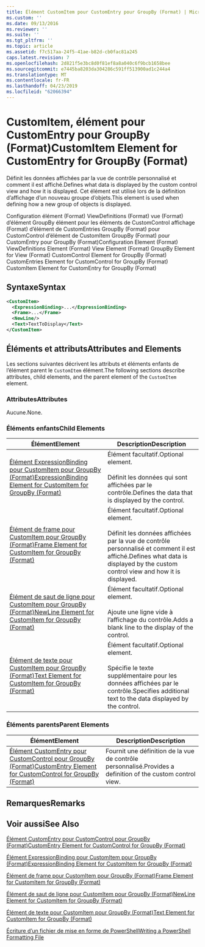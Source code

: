 ```yaml
---
title: Élément CustomItem pour CustomEntry pour GroupBy (Format) | Microsoft Docs
ms.custom: ''
ms.date: 09/13/2016
ms.reviewer: ''
ms.suite: ''
ms.tgt_pltfrm: ''
ms.topic: article
ms.assetid: f7c517aa-24f5-41ae-b82d-cb0fac81a245
caps.latest.revision: 7
ms.openlocfilehash: 2d821f5e3bc8d0f81ef8a8a040c6f9bcb1658bee
ms.sourcegitcommit: e7445ba8203da304286c591ff513900ad1c244a4
ms.translationtype: MT
ms.contentlocale: fr-FR
ms.lasthandoff: 04/23/2019
ms.locfileid: "62066394"
---
```

# <a name="customitem-element-for-customentry-for-groupby-format"></a><span data-ttu-id="3d481-102">CustomItem, élément pour CustomEntry pour GroupBy (Format)</span><span class="sxs-lookup"><span data-stu-id="3d481-102">CustomItem Element for CustomEntry for GroupBy (Format)</span></span>

<span data-ttu-id="3d481-103">Définit les données affichées par la vue de contrôle personnalisé et comment il est affiché.</span><span class="sxs-lookup"><span data-stu-id="3d481-103">Defines what data is displayed by the custom control view and how it is displayed.</span></span> <span data-ttu-id="3d481-104">Cet élément est utilisé lors de la définition d’affichage d’un nouveau groupe d’objets.</span><span class="sxs-lookup"><span data-stu-id="3d481-104">This element is used when defining how a new group of objects is displayed.</span></span>

<span data-ttu-id="3d481-105">Configuration élément (Format) ViewDefinitions (Format) vue (Format) d’élément GroupBy élément pour les éléments de CustomControl affichage (Format) d’élément de CustomEntries GroupBy (Format) pour CustomControl d’élément de CustomItem GroupBy (Format) pour CustomEntry pour GroupBy (Format)</span><span class="sxs-lookup"><span data-stu-id="3d481-105">Configuration Element (Format) ViewDefinitions Element (Format) View Element (Format) GroupBy Element for View (Format) CustomControl Element for GroupBy (Format) CustomEntries Element for CustomControl for GroupBy (Format) CustomItem Element for CustomEntry for GroupBy (Format)</span></span>

## <a name="syntax"></a><span data-ttu-id="3d481-106">Syntaxe</span><span class="sxs-lookup"><span data-stu-id="3d481-106">Syntax</span></span>

```xml
<CustomItem>
  <ExpressionBinding>...</ExpressionBinding>
  <Frame>...</Frame>
  <NewLine/>
  <Text>TextToDisplay</Text>
</CustomItem>
```

## <a name="attributes-and-elements"></a><span data-ttu-id="3d481-107">Éléments et attributs</span><span class="sxs-lookup"><span data-stu-id="3d481-107">Attributes and Elements</span></span>

<span data-ttu-id="3d481-108">Les sections suivantes décrivent les attributs et éléments enfants de l’élément parent le `CustomItem` élément.</span><span class="sxs-lookup"><span data-stu-id="3d481-108">The following sections describe attributes, child elements, and the parent element of the `CustomItem` element.</span></span>

### <a name="attributes"></a><span data-ttu-id="3d481-109">Attributes</span><span class="sxs-lookup"><span data-stu-id="3d481-109">Attributes</span></span>

<span data-ttu-id="3d481-110">Aucune.</span><span class="sxs-lookup"><span data-stu-id="3d481-110">None.</span></span>

### <a name="child-elements"></a><span data-ttu-id="3d481-111">Éléments enfants</span><span class="sxs-lookup"><span data-stu-id="3d481-111">Child Elements</span></span>

|<span data-ttu-id="3d481-112">Élément</span><span class="sxs-lookup"><span data-stu-id="3d481-112">Element</span></span>|<span data-ttu-id="3d481-113">Description</span><span class="sxs-lookup"><span data-stu-id="3d481-113">Description</span></span>|
|-------------|-----------------|
|[<span data-ttu-id="3d481-114">Élément ExpressionBinding pour CustomItem pour GroupBy (Format)</span><span class="sxs-lookup"><span data-stu-id="3d481-114">ExpressionBinding Element for CustomItem for GroupBy (Format)</span></span>](./expressionbinding-element-for-customitem-for-groupby-format.md)|<span data-ttu-id="3d481-115">Élément facultatif.</span><span class="sxs-lookup"><span data-stu-id="3d481-115">Optional element.</span></span><br /><br /> <span data-ttu-id="3d481-116">Définit les données qui sont affichées par le contrôle.</span><span class="sxs-lookup"><span data-stu-id="3d481-116">Defines the data that is displayed by the control.</span></span>|
|[<span data-ttu-id="3d481-117">Élément de frame pour CustomItem pour GroupBy (Format)</span><span class="sxs-lookup"><span data-stu-id="3d481-117">Frame Element for CustomItem for GroupBy (Format)</span></span>](./frame-element-for-customitem-for-groupby-format.md)|<span data-ttu-id="3d481-118">Élément facultatif.</span><span class="sxs-lookup"><span data-stu-id="3d481-118">Optional element.</span></span><br /><br /> <span data-ttu-id="3d481-119">Définit les données affichées par la vue de contrôle personnalisé et comment il est affiché.</span><span class="sxs-lookup"><span data-stu-id="3d481-119">Defines what data is displayed by the custom control view and how it is displayed.</span></span>|
|[<span data-ttu-id="3d481-120">Élément de saut de ligne pour CustomItem pour GroupBy (Format)</span><span class="sxs-lookup"><span data-stu-id="3d481-120">NewLine Element for CustomItem for GroupBy (Format)</span></span>](./newline-element-for-customitem-for-groupby-format.md)|<span data-ttu-id="3d481-121">Élément facultatif.</span><span class="sxs-lookup"><span data-stu-id="3d481-121">Optional element.</span></span><br /><br /> <span data-ttu-id="3d481-122">Ajoute une ligne vide à l’affichage du contrôle.</span><span class="sxs-lookup"><span data-stu-id="3d481-122">Adds a blank line to the display of the control.</span></span>|
|[<span data-ttu-id="3d481-123">Élément de texte pour CustomItem pour GroupBy (Format)</span><span class="sxs-lookup"><span data-stu-id="3d481-123">Text Element for CustomItem for GroupBy (Format)</span></span>](./text-element-for-customitem-for-groupby-format.md)|<span data-ttu-id="3d481-124">Élément facultatif.</span><span class="sxs-lookup"><span data-stu-id="3d481-124">Optional element.</span></span><br /><br /> <span data-ttu-id="3d481-125">Spécifie le texte supplémentaire pour les données affichées par le contrôle.</span><span class="sxs-lookup"><span data-stu-id="3d481-125">Specifies additional text to the data displayed by the control.</span></span>|

### <a name="parent-elements"></a><span data-ttu-id="3d481-126">Éléments parents</span><span class="sxs-lookup"><span data-stu-id="3d481-126">Parent Elements</span></span>

|<span data-ttu-id="3d481-127">Élément</span><span class="sxs-lookup"><span data-stu-id="3d481-127">Element</span></span>|<span data-ttu-id="3d481-128">Description</span><span class="sxs-lookup"><span data-stu-id="3d481-128">Description</span></span>|
|-------------|-----------------|
|[<span data-ttu-id="3d481-129">Élément CustomEntry pour CustomControl pour GroupBy (Format)</span><span class="sxs-lookup"><span data-stu-id="3d481-129">CustomEntry Element for CustomControl for GroupBy (Format)</span></span>](./customentry-element-for-customcontrol-for-groupby-format.md)|<span data-ttu-id="3d481-130">Fournit une définition de la vue de contrôle personnalisé.</span><span class="sxs-lookup"><span data-stu-id="3d481-130">Provides a definition of the custom control view.</span></span>|

## <a name="remarks"></a><span data-ttu-id="3d481-131">Remarques</span><span class="sxs-lookup"><span data-stu-id="3d481-131">Remarks</span></span>

## <a name="see-also"></a><span data-ttu-id="3d481-132">Voir aussi</span><span class="sxs-lookup"><span data-stu-id="3d481-132">See Also</span></span>

[<span data-ttu-id="3d481-133">Élément CustomEntry pour CustomControl pour GroupBy (Format)</span><span class="sxs-lookup"><span data-stu-id="3d481-133">CustomEntry Element for CustomControl for GroupBy (Format)</span></span>](./customentry-element-for-customcontrol-for-groupby-format.md)

[<span data-ttu-id="3d481-134">Élément ExpressionBinding pour CustomItem pour GroupBy (Format)</span><span class="sxs-lookup"><span data-stu-id="3d481-134">ExpressionBinding Element for CustomItem for GroupBy (Format)</span></span>](./expressionbinding-element-for-customitem-for-groupby-format.md)

[<span data-ttu-id="3d481-135">Élément de frame pour CustomItem pour GroupBy (Format)</span><span class="sxs-lookup"><span data-stu-id="3d481-135">Frame Element for CustomItem for GroupBy (Format)</span></span>](./frame-element-for-customitem-for-groupby-format.md)

[<span data-ttu-id="3d481-136">Élément de saut de ligne pour CustomItem pour GroupBy (Format)</span><span class="sxs-lookup"><span data-stu-id="3d481-136">NewLine Element for CustomItem for GroupBy (Format)</span></span>](./newline-element-for-customitem-for-groupby-format.md)

[<span data-ttu-id="3d481-137">Élément de texte pour CustomItem pour GroupBy (Format)</span><span class="sxs-lookup"><span data-stu-id="3d481-137">Text Element for CustomItem for GroupBy (Format)</span></span>](./text-element-for-customitem-for-groupby-format.md)

[<span data-ttu-id="3d481-138">Écriture d’un fichier de mise en forme de PowerShell</span><span class="sxs-lookup"><span data-stu-id="3d481-138">Writing a PowerShell Formatting File</span></span>](./writing-a-powershell-formatting-file.md)
